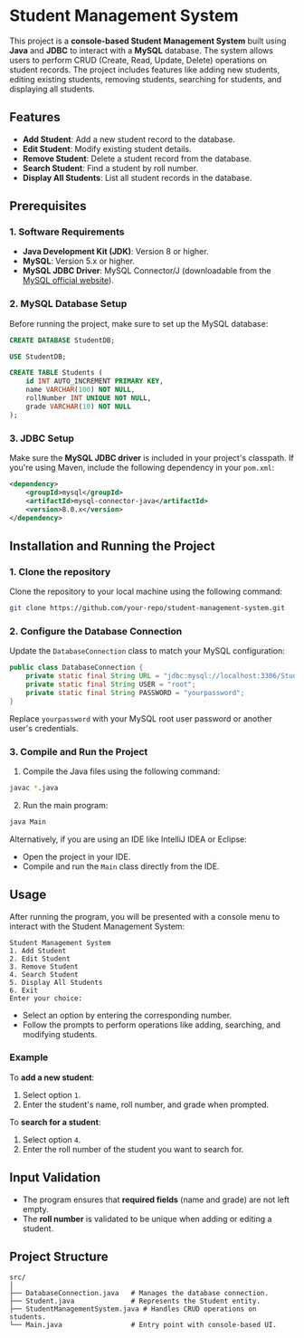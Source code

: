 

# Student Management System

This project is a **console-based Student Management System** built using **Java** and **JDBC** to interact with a **MySQL** database. The system allows users to perform CRUD (Create, Read, Update, Delete) operations on student records. The project includes features like adding new students, editing existing students, removing students, searching for students, and displaying all students.

## Features

- **Add Student**: Add a new student record to the database.
- **Edit Student**: Modify existing student details.
- **Remove Student**: Delete a student record from the database.
- **Search Student**: Find a student by roll number.
- **Display All Students**: List all student records in the database.

## Prerequisites

### 1. Software Requirements
- **Java Development Kit (JDK)**: Version 8 or higher.
- **MySQL**: Version 5.x or higher.
- **MySQL JDBC Driver**: MySQL Connector/J (downloadable from the [MySQL official website](https://dev.mysql.com/downloads/connector/j/)).

### 2. MySQL Database Setup
Before running the project, make sure to set up the MySQL database:

```sql
CREATE DATABASE StudentDB;

USE StudentDB;

CREATE TABLE Students (
    id INT AUTO_INCREMENT PRIMARY KEY,
    name VARCHAR(100) NOT NULL,
    rollNumber INT UNIQUE NOT NULL,
    grade VARCHAR(10) NOT NULL
);
```

### 3. JDBC Setup
Make sure the **MySQL JDBC driver** is included in your project's classpath. If you're using Maven, include the following dependency in your `pom.xml`:

```xml
<dependency>
    <groupId>mysql</groupId>
    <artifactId>mysql-connector-java</artifactId>
    <version>8.0.x</version>
</dependency>
```

## Installation and Running the Project

### 1. Clone the repository
Clone the repository to your local machine using the following command:
```bash
git clone https://github.com/your-repo/student-management-system.git
```

### 2. Configure the Database Connection
Update the `DatabaseConnection` class to match your MySQL configuration:

```java
public class DatabaseConnection {
    private static final String URL = "jdbc:mysql://localhost:3306/StudentDB";
    private static final String USER = "root";
    private static final String PASSWORD = "yourpassword";
}
```

Replace `yourpassword` with your MySQL root user password or another user's credentials.

### 3. Compile and Run the Project
1. Compile the Java files using the following command:
```bash
javac *.java
```

2. Run the main program:
```bash
java Main
```

Alternatively, if you are using an IDE like IntelliJ IDEA or Eclipse:
- Open the project in your IDE.
- Compile and run the `Main` class directly from the IDE.

## Usage
After running the program, you will be presented with a console menu to interact with the Student Management System:

```
Student Management System
1. Add Student
2. Edit Student
3. Remove Student
4. Search Student
5. Display All Students
6. Exit
Enter your choice: 
```

- Select an option by entering the corresponding number.
- Follow the prompts to perform operations like adding, searching, and modifying students.

### Example
To **add a new student**:
1. Select option `1`.
2. Enter the student's name, roll number, and grade when prompted.

To **search for a student**:
1. Select option `4`.
2. Enter the roll number of the student you want to search for.

## Input Validation
- The program ensures that **required fields** (name and grade) are not left empty.
- The **roll number** is validated to be unique when adding or editing a student.

## Project Structure

```
src/
│
├── DatabaseConnection.java   # Manages the database connection.
├── Student.java              # Represents the Student entity.
├── StudentManagementSystem.java # Handles CRUD operations on students.
└── Main.java                 # Entry point with console-based UI.
```

